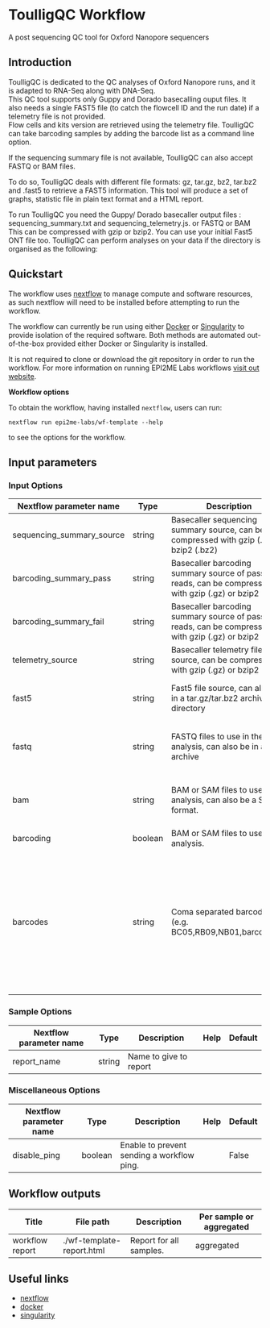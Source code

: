 # ToulligQC Workflow 

A post sequencing QC tool for Oxford Nanopore sequencers 

## Introduction

ToulligQC is dedicated to the QC analyses of Oxford Nanopore runs, and it is adapted to RNA-Seq along with DNA-Seq. \
This QC tool supports only Guppy and Dorado basecalling ouput files. It also needs a single FAST5 file (to catch the flowcell ID and the run date) if a telemetry file is not provided. \
Flow cells and kits version are retrieved using the telemetry file. ToulligQC can take barcoding samples by adding the barcode list as a command line option. 

If the sequencing summary file is not available, ToulligQC can also accept FASTQ or BAM files.

To do so, ToulligQC deals with different file formats: gz, tar.gz, bz2, tar.bz2 and .fast5 to retrieve a FAST5 information. This tool will produce a set of graphs, statistic file in plain text format and a HTML report.

To run ToulligQC you need the Guppy/ Dorado basecaller output files : sequencing_summary.txt and sequencing_telemetry.js. or FASTQ or BAM This can be compressed with gzip or bzip2. You can use your initial Fast5 ONT file too. ToulligQC can perform analyses on your data if the directory is organised as the following:

## Quickstart

The workflow uses [nextflow](https://www.nextflow.io/) to manage compute and
software resources, as such nextflow will need to be installed before attempting
to run the workflow.

The workflow can currently be run using either
[Docker](https://www.docker.com/products/docker-desktop) or
[Singularity](https://docs.sylabs.io/guides/latest/user-guide/) to provide isolation of
the required software. Both methods are automated out-of-the-box provided
either Docker or Singularity is installed.

It is not required to clone or download the git repository in order to run the workflow.
For more information on running EPI2ME Labs workflows [visit out website](https://labs.epi2me.io/wfindex).

**Workflow options**

To obtain the workflow, having installed `nextflow`, users can run:

```
nextflow run epi2me-labs/wf-template --help
```

to see the options for the workflow.

## Input parameters

### Input Options

| Nextflow parameter name  | Type | Description | Help | Default |
|--------------------------|------|-------------|------|---------|
| sequencing_summary_source | string | Basecaller sequencing summary source, can be compressed with gzip (.gz) or bzip2 (.bz2) |  |  |
| barcoding_summary_pass | string | Basecaller barcoding summary source of passed reads, can be compressed with gzip (.gz) or bzip2 (.bz2). |  |  |
| barcoding_summary_fail | string | Basecaller barcoding summary source of passed reads, can be compressed with gzip (.gz) or bzip2 (.bz2). |  |  |
| telemetry_source | string |  Basecaller telemetry file source, can be compressed with gzip (.gz) or bzip2 (.bz2) |  | |
| fast5 | string |Fast5 file source, can also be in a tar.gz/tar.bz2 archive or a directory | Necessary if no telemetry file |  |
| fastq | string | FASTQ files to use in the analysis, can also be in a .gz archive | Necessary if no sequencing summary file |  |
| bam | string | BAM or SAM files to use in the analysis, can also be a SAM format. | Necessary if no sequencing summary file |  |
| barcoding | boolean | BAM or SAM files to use in the analysis. |  | False |
| barcodes | string | Coma separated barcode list (e.g. BC05,RB09,NB01,barcode10) | ToulligQC handle the following naming schemes: BCXX, RBXX, NBXX and barcodeXX where XX is the number of the barcode |  |

### Sample Options

| Nextflow parameter name  | Type | Description | Help | Default |
|--------------------------|------|-------------|------|---------|
| report_name | string | Name to give to report |  |  |

### Miscellaneous Options

| Nextflow parameter name  | Type | Description | Help | Default |
|--------------------------|------|-------------|------|---------|
| disable_ping | boolean | Enable to prevent sending a workflow ping. |  | False |
 	 		
## Workflow outputs

| Title | File path | Description | Per sample or aggregated |
|-------|-----------|-------------|--------------------------|
| workflow report | ./wf-template-report.html | Report for all samples. | aggregated |

## Useful links

* [nextflow](https://www.nextflow.io/)
* [docker](https://www.docker.com/products/docker-desktop)
* [singularity](https://docs.sylabs.io/guides/latest/user-guide/)
